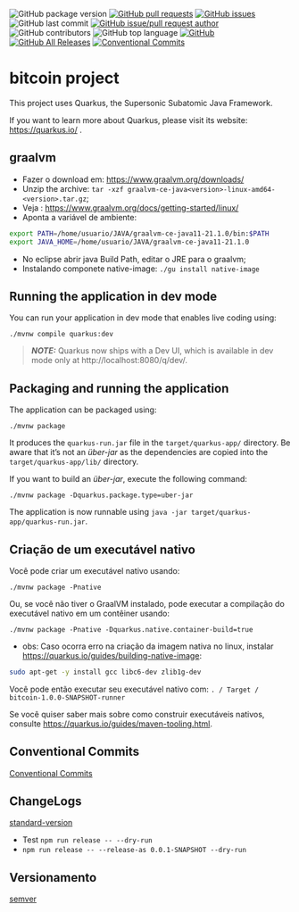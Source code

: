 ![GitHub package version](https://img.shields.io/github/package-json/v/denissoliveira/bitcoin-quarkus.svg)
[![GitHub pull requests](https://img.shields.io/github/issues-pr-raw/denissoliveira/bitcoin-quarkus.svg)](https://github.com/denissoliveira/bitcoin-quarkus/pulls)
[![GitHub issues](https://img.shields.io/github/issues/danielso2007/bitcoin-quarkus.svg)](https://github.com/denissoliveira/bitcoin-quarkus/issues?q=is%3Aopen+is%3Aissue)
![GitHub last commit](https://img.shields.io/github/last-commit/denissoliveira/bitcoin-quarkus.svg)
[![GitHub issue/pull request author](https://img.shields.io/github/issues/detail/u/denissoliveira/bitcoin-quarkus/1.svg)](https://github.com/denissoliveira/bitcoin-quarkus/pulls)
![GitHub contributors](https://img.shields.io/github/contributors/denissoliveira/bitcoin-quarkus.svg)
![GitHub top language](https://img.shields.io/github/languages/top/denissoliveira/bitcoin-quarkus.svg)
[![GitHub](https://img.shields.io/github/license/denissoliveira/bitcoin-quarkus.svg)](https://github.com/denissoliveira/bitcoin-quarkus)
[![GitHub All Releases](https://img.shields.io/github/downloads/danielso2007/bitcoin-quarkus/total.svg)](https://github.com/denissoliveira/bitcoin-quarkus/archive/master.zip)
[![Conventional Commits](https://img.shields.io/badge/Conventional%20Commits-1.0.0-yellow.svg)](https://conventionalcommits.org)

# bitcoin project

This project uses Quarkus, the Supersonic Subatomic Java Framework.

If you want to learn more about Quarkus, please visit its website: https://quarkus.io/ .

## graalvm

* Fazer o download em: <https://www.graalvm.org/downloads/>
* Unzip the archive: `tar -xzf graalvm-ce-java<version>-linux-amd64-<version>.tar.gz`;
* Veja : <https://www.graalvm.org/docs/getting-started/linux/>
* Aponta a variável de ambiente:

```sh
export PATH=/home/usuario/JAVA/graalvm-ce-java11-21.1.0/bin:$PATH
export JAVA_HOME=/home/usuario/JAVA/graalvm-ce-java11-21.1.0
```

* No eclipse abrir java Build Path, editar o JRE para o graalvm;
* Instalando componete native-image: `./gu install native-image`

## Running the application in dev mode

You can run your application in dev mode that enables live coding using:
```shell script
./mvnw compile quarkus:dev
```

> **_NOTE:_**  Quarkus now ships with a Dev UI, which is available in dev mode only at http://localhost:8080/q/dev/.

## Packaging and running the application

The application can be packaged using:
```shell script
./mvnw package
```
It produces the `quarkus-run.jar` file in the `target/quarkus-app/` directory.
Be aware that it’s not an _über-jar_ as the dependencies are copied into the `target/quarkus-app/lib/` directory.

If you want to build an _über-jar_, execute the following command:
```shell script
./mvnw package -Dquarkus.package.type=uber-jar
```

The application is now runnable using `java -jar target/quarkus-app/quarkus-run.jar`.

## Criação de um executável nativo

Você pode criar um executável nativo usando:
```shell script
./mvnw package -Pnative
```

Ou, se você não tiver o GraalVM instalado, pode executar a compilação do executável nativo em um contêiner usando:
```shell script
./mvnw package -Pnative -Dquarkus.native.container-build=true
```

* obs:
Caso ocorra erro na criação da imagem nativa no linux, instalar <https://quarkus.io/guides/building-native-image>:

```sh
sudo apt-get -y install gcc libc6-dev zlib1g-dev
```

Você pode então executar seu executável nativo com: `. / Target / bitcoin-1.0.0-SNAPSHOT-runner`

Se você quiser saber mais sobre como construir executáveis nativos, consulte <https://quarkus.io/guides/maven-tooling.html>.

## Conventional Commits

[Conventional Commits](https://www.conventionalcommits.org/)

## ChangeLogs

[standard-version](https://www.npmjs.com/package/standard-version)

* Test `npm run release -- --dry-run`
* `npm run release -- --release-as 0.0.1-SNAPSHOT --dry-run`

## Versionamento

[semver](https://semver.org/)
